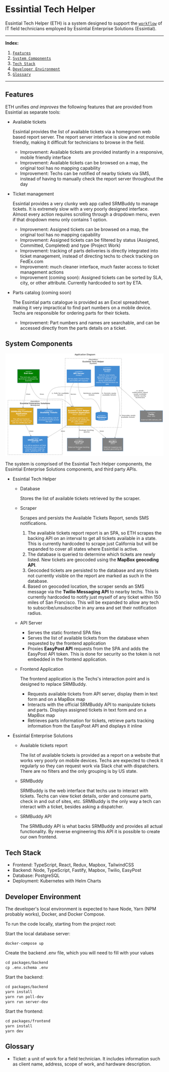 # Essintial Tech Helper

Essintial Tech Helper (ETH) is a system designed to support the [`workflow`](docs/TechnicianWorkflow.md) of IT field technicians employed by Essintial Enterprise Solutions (Essintial). 

****

**Index:**

1.  [`Features`](#features)
1.  [`System Components`](#system-components)
1.  [`Tech Stack`](#tech-stack)
1.  [`Developer Environment`](#developer-environment)
1.  [`Glossary`](#glossary)

****

## Features

ETH unifies _and improves_ the following features that are provided from Essintial as separate tools:
- Available tickets
   
   Essintial provides the list of available tickets via a homegrown web based report server. The report server interface is slow and not mobile friendly, making it difficult for technicians to browse in the field.
   
   - Improvement: Available tickets are provided instantly in a responsive, mobile friendly interface 
   - Improvement: Available tickets can be browsed on a map, the original tool has no mapping capability
   - Improvement: Techs can be notified of nearby tickets via SMS, instead of having to manually check the report server throughout the day
- Ticket management

    Essintial provides a very clunky web app called SRMBuddy to manage tickets. It is extremely slow with a very poorly designed interface. Almost every action requires scrolling through a dropdown menu, even if that dropdown menu only contains 1 option. 

   - Improvement: Assigned tickets can be browsed on a map, the original tool has no mapping capability
   - Improvement: Assigned tickets can be filtered by status (Assigned, Committed, Completed) and type (Project Work)
   - Improvement: tracking of parts deliveries is directly integrated into ticket management, instead of directing techs to check tracking on FedEx.com
   - Improvement: much cleaner interface, much faster access to ticket management actions
   - Improvement (coming soon): Assigned tickets can be sorted by SLA, city, or other attribute. Currently hardcoded to sort by ETA.
      
- Parts catalog (coming soon)
   
   The Essintial parts catalogue is provided as an Excel spreadsheet, making it very impractical to find part numbers on a mobile device. Techs are responsible for ordering parts for their tickets.

   - Improvement: Part numbers and names are searchable, and can be accessed directly from the parts details on a ticket. 

## System Components

![System Components Diagram](docs/SystemComponents.png)

The system is comprised of the Essintial Tech Helper components, the Essintial Enterprise Solutions components, and third party APIs. 

- Essintial Tech Helper

  - Database 

     Stores the list of available tickets retrieved by the scraper. 

  - Scraper 

    Scrapes and persists the Available Tickets Report, sends SMS notifications. 
   
       1. The available tickets report report is an SPA, so ETH scrapes the backing API on an interval to get all tickets available in a state. This is currently hardcoded to scrape just California but will be expanded to cover all states where Essintial is active. 
       1. The database is queried to determine which tickets are newly listed. New tickets are geocoded using the **MapBox geocoding API**. 
       1. Geocoded tickets are persisted to the database and any tickets not currently visible on the report are marked as such in the database.  
       1. Based on geocoded location, the scraper sends an SMS message via the **Twilio Messaging API** to nearby techs. This is currently hardcoded to notify just myself of any ticket within 150 miles of San Francisco. This will be expanded to allow any tech to subscribe/unsubscribe in any area and set their notification radius. 

  - API Server 

      - Serves the static frontend SPA files
      - Serves the list of available tickets from the database when requested by the frontend application
      - Proxies **EasyPost API** requests from the SPA and adds the EasyPost API token. This is done for security so the token is not embedded in the frontend application. 

  - Frontend Application 

     The frontend application is the Techs's interaction point and is designed to replace SRMBuddy. 
   
     - Requests available tickets from API server, display them in text form and on a MapBox map
     - Interacts with the official SRMBuddy API to manipulate tickets and parts.  Displays assigned tickets in text form and on a MapBox map
     - Retrieves parts information for tickets, retrieve parts tracking information from the EasyPost API and displays it inline

- Essintial Enterprise Solutions

    - Available tickets report
   
       The list of available tickets is provided as a report on a website that works very poorly on mobile devices. Techs are expected to check it regularly so they can request work via Slack chat with dispatchers. There are no filters and the only grouping is by US state. 
   
    - SRMBuddy
    
       SRMBuddy is the web interface that techs use to interact with tickets. Techs can view ticket details, order and consume parts, check in and out of sites, etc. SRMBuddy is the only way a tech can interact with a ticket, besides asking a dispatcher.
       
    - SRMBuddy API
    
        The SRMBuddy API is what backs SRMBuddy and provides all actual functionality. By reverse engineering this API it is possible to create our own frontend. 


## Tech Stack

- Frontend: TypeScript, React, Redux, Mapbox, TailwindCSS
- Backend: Node, TypeScript, Fastify, Mapbox, Twilio, EasyPost
- Database: PostgreSQL
- Deployment: Kubernetes with Helm Charts

## Developer Environment

The developer's local environment is expected to have Node, Yarn (NPM probably works), Docker, and Docker Compose. 

To run the code locally, starting from the project root:

Start the local database server: 
```
docker-compose up
```

Create the backend .env file, which you will need to fill with your values
```
cd packages/backend
cp .env.schema .env
```

Start the backend:
```
cd packages/backend
yarn install
yarn run poll-dev
yarn run server-dev
```

Start the frontend:
```
cd packages/frontend
yarn install
yarn dev
```

## Glossary

- Ticket: a unit of work for a field technician. It includes information such as client name, address, scope of work, and hardware description. 
